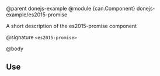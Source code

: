@parent donejs-example
@module {can.Component} donejs-example/es2015-promise <es2015-promise>

A short description of the es2015-promise component

@signature `<es2015-promise>`

@body

## Use

